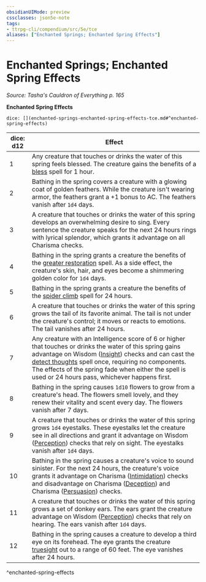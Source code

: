 ```yaml
---
obsidianUIMode: preview
cssclasses: json5e-note
tags:
- ttrpg-cli/compendium/src/5e/tce
aliases: ["Enchanted Springs; Enchanted Spring Effects"]
---
```

# Enchanted Springs; Enchanted Spring Effects
*Source: Tasha's Cauldron of Everything p. 165* 

**Enchanted Spring Effects**

`dice: [](enchanted-springs-enchanted-spring-effects-tce.md#^enchanted-spring-effects)`

| dice: d12 | Effect |
|-----------|--------|
| 1 | Any creature that touches or drinks the water of this spring feels blessed. The creature gains the benefits of a [bless](2-Mechanics/CLI/spells/bless-xphb.md) spell for 1 hour. |
| 2 | Bathing in the spring covers a creature with a glowing coat of golden feathers. While the creature isn't wearing armor, the feathers grant a +1 bonus to AC. The feathers vanish after `1d4` days. |
| 3 | A creature that touches or drinks the water of this spring develops an overwhelming desire to sing. Every sentence the creature speaks for the next 24 hours rings with lyrical splendor, which grants it advantage on all Charisma checks. |
| 4 | Bathing in the spring grants a creature the benefits of the [greater restoration](2-Mechanics/CLI/spells/greater-restoration-xphb.md) spell. As a side effect, the creature's skin, hair, and eyes become a shimmering golden color for `1d4` days. |
| 5 | Bathing in the spring grants a creature the benefits of the [spider climb](2-Mechanics/CLI/spells/spider-climb-xphb.md) spell for 24 hours. |
| 6 | A creature that touches or drinks the water of this spring grows the tail of its favorite animal. The tail is not under the creature's control; it moves or reacts to emotions. The tail vanishes after 24 hours. |
| 7 | Any creature with an Intelligence score of 6 or higher that touches or drinks the water of this spring gains advantage on Wisdom ([Insight](2-Mechanics/CLI/rules/skills.md#Insight)) checks and can cast the [detect thoughts](2-Mechanics/CLI/spells/detect-thoughts-xphb.md) spell once, requiring no components. The effects of the spring fade when either the spell is used or 24 hours pass, whichever happens first. |
| 8 | Bathing in the spring causes `1d10` flowers to grow from a creature's head. The flowers smell lovely, and they renew their vitality and scent every day. The flowers vanish after 7 days. |
| 9 | A creature that touches or drinks the water of this spring grows `1d4` eyestalks. These eyestalks let the creature see in all directions and grant it advantage on Wisdom ([Perception](2-Mechanics/CLI/rules/skills.md#Perception)) checks that rely on sight. The eyestalks vanish after `1d4` days. |
| 10 | Bathing in the spring causes a creature's voice to sound sinister. For the next 24 hours, the creature's voice grants it advantage on Charisma ([Intimidation](2-Mechanics/CLI/rules/skills.md#Intimidation)) checks and disadvantage on Charisma ([Deception](2-Mechanics/CLI/rules/skills.md#Deception)) and Charisma ([Persuasion](2-Mechanics/CLI/rules/skills.md#Persuasion)) checks. |
| 11 | A creature that touches or drinks the water of this spring grows a set of donkey ears. The ears grant the creature advantage on Wisdom ([Perception](2-Mechanics/CLI/rules/skills.md#Perception)) checks that rely on hearing. The ears vanish after `1d4` days. |
| 12 | Bathing in the spring causes a creature to develop a third eye on its forehead. The eye grants the creature [truesight](2-Mechanics/CLI/rules/senses.md#Truesight) out to a range of 60 feet. The eye vanishes after 24 hours. |
^enchanted-spring-effects